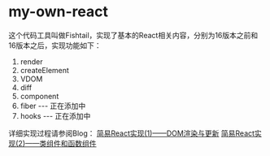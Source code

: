 # my-own-react
这个代码工具叫做Fishtail，实现了基本的React相关内容，分别为16版本之前和16版本之后，实现功能如下：
1. render
2. createElement
3. VDOM
4. diff
5. component
6. fiber --- 正在添加中
7. hooks --- 正在添加中

详细实现过程请参阅Blog：
[简易React实现(1)——DOM渲染与更新](https://www.yuguomin.com/2020/01/07/create-my-own-react-1/)
[简易React实现(2)——类组件和函数组件](https://www.yuguomin.com/2020/01/11/create-my-own-react-2/)

